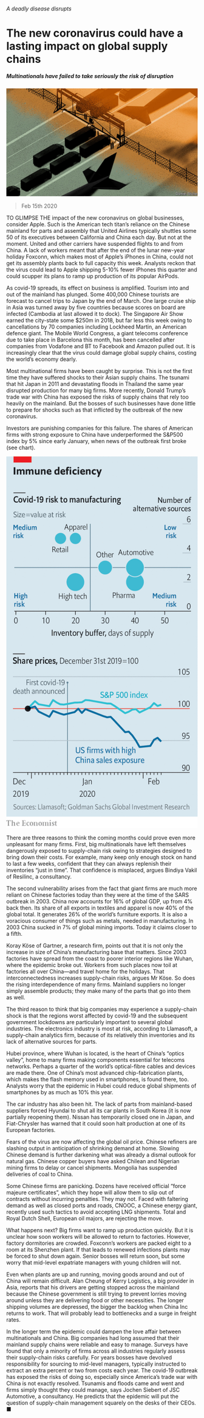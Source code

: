 ###### A deadly disease disrupts

# The new coronavirus could have a lasting impact on global supply chains 

##### Multinationals have failed to take seriously the risk of disruption 

![image](images/20200215_IRD002_0.jpg) 

> Feb 15th 2020 

TO GLIMPSE THE impact of the new coronavirus on global businesses, consider Apple. Such is the American tech titan’s reliance on the Chinese mainland for parts and assembly that United Airlines typically shuttles some 50 of its executives between California and China each day. But not at the moment. United and other carriers have suspended flights to and from China. A lack of workers meant that after the end of the lunar new-year holiday Foxconn, which makes most of Apple’s iPhones in China, could not get its assembly plants back to full capacity this week. Analysts reckon that the virus could lead to Apple shipping 5-10% fewer iPhones this quarter and could scupper its plans to ramp up production of its popular AirPods.

As covid-19 spreads, its effect on business is amplified. Tourism into and out of the mainland has plunged. Some 400,000 Chinese tourists are forecast to cancel trips to Japan by the end of March. One large cruise ship in Asia was turned away by five countries because scores on board are infected (Cambodia at last allowed it to dock). The Singapore Air Show earned the city-state some $250m in 2018, but far less this week owing to cancellations by 70 companies including Lockheed Martin, an American defence giant. The Mobile World Congress, a giant telecoms conference due to take place in Barcelona this month, has been cancelled after companies from Vodafone and BT to Facebook and Amazon pulled out. It is increasingly clear that the virus could damage global supply chains, costing the world’s economy dearly.


Most multinational firms have been caught by surprise. This is not the first time they have suffered shocks to their Asian supply chains. The tsunami that hit Japan in 2011 and devastating floods in Thailand the same year disrupted production for many big firms. More recently, Donald Trump’s trade war with China has exposed the risks of supply chains that rely too heavily on the mainland. But the bosses of such businesses have done little to prepare for shocks such as that inflicted by the outbreak of the new coronavirus.

Investors are punishing companies for this failure. The shares of American firms with strong exposure to China have underperformed the S&amp;P500 index by 5% since early January, when news of the outbreak first broke (see chart).

![image](images/20200215_IRC960.png) 


There are three reasons to think the coming months could prove even more unpleasant for many firms. First, big multinationals have left themselves dangerously exposed to supply-chain risk owing to strategies designed to bring down their costs. For example, many keep only enough stock on hand to last a few weeks, confident that they can always replenish their inventories “just in time”. That confidence is misplaced, argues Bindiya Vakil of Resilinc, a consultancy.

The second vulnerability arises from the fact that giant firms are much more reliant on Chinese factories today than they were at the time of the SARS outbreak in 2003. China now accounts for 16% of global GDP, up from 4% back then. Its share of all exports in textiles and apparel is now 40% of the global total. It generates 26% of the world’s furniture exports. It is also a voracious consumer of things such as metals, needed in manufacturing. In 2003 China sucked in 7% of global mining imports. Today it claims closer to a fifth.

Koray Köse of Gartner, a research firm, points out that it is not only the increase in size of China’s manufacturing base that matters. Since 2003 factories have spread from the coast to poorer interior regions like Wuhan, where the epidemic broke out. Workers from such places now toil at factories all over China—and travel home for the holidays. That interconnectedness increases supply-chain risks, argues Mr Köse. So does the rising interdependence of many firms. Mainland suppliers no longer simply assemble products; they make many of the parts that go into them as well.

The third reason to think that big companies may experience a supply-chain shock is that the regions worst affected by covid-19 and the subsequent government lockdowns are particularly important to several global industries. The electronics industry is most at risk, according to Llamasoft, a supply-chain analytics firm, because of its relatively thin inventories and its lack of alternative sources for parts.

Hubei province, where Wuhan is located, is the heart of China’s “optics valley”, home to many firms making components essential for telecoms networks. Perhaps a quarter of the world’s optical-fibre cables and devices are made there. One of China’s most advanced chip-fabrication plants, which makes the flash memory used in smartphones, is found there, too. Analysts worry that the epidemic in Hubei could reduce global shipments of smartphones by as much as 10% this year.

The car industry has also been hit. The lack of parts from mainland-based suppliers forced Hyundai to shut all its car plants in South Korea (it is now partially reopening them). Nissan has temporarily closed one in Japan, and Fiat-Chrysler has warned that it could soon halt production at one of its European factories.

Fears of the virus are now affecting the global oil price. Chinese refiners are slashing output in anticipation of shrinking demand at home. Slowing Chinese demand is further darkening what was already a dismal outlook for natural gas. Chinese copper buyers have asked Chilean and Nigerian mining firms to delay or cancel shipments. Mongolia has suspended deliveries of coal to China.

Some Chinese firms are panicking. Dozens have received official “force majeure certificates”, which they hope will allow them to slip out of contracts without incurring penalties. They may not. Faced with faltering demand as well as closed ports and roads, CNOOC, a Chinese energy giant, recently used such tactics to avoid accepting LNG shipments. Total and Royal Dutch Shell, European oil majors, are rejecting the move.

What happens next? Big firms want to ramp up production quickly. But it is unclear how soon workers will be allowed to return to factories. However, factory dormitories are crowded. Foxconn’s workers are packed eight to a room at its Shenzhen plant. If that leads to renewed infections plants may be forced to shut down again. Senior bosses will return soon, but some worry that mid-level expatriate managers with young children will not.

Even when plants are up and running, moving goods around and out of China will remain difficult. Alan Cheung of Kerry Logistics, a big provider in Asia, reports that his drivers are getting stopped across the mainland because the Chinese government is still trying to prevent lorries moving around unless they are delivering food or other necessities. The longer shipping volumes are depressed, the bigger the backlog when China Inc returns to work. That will probably lead to bottlenecks and a surge in freight rates.

In the longer term the epidemic could dampen the love affair between multinationals and China. Big companies had long assumed that their mainland supply chains were reliable and easy to manage. Surveys have found that only a minority of firms across all industries regularly assess their supply-chain risks carefully. For years bosses have devolved responsibility for sourcing to mid-level managers, typically instructed to extract an extra percent or two from costs each year. The covid-19 outbreak has exposed the risks of doing so, especially since America’s trade war with China is not exactly resolved. Tsunamis and floods came and went and firms simply thought they could manage, says Jochen Siebert of JSC Automotive, a consultancy. He predicts that the epidemic will put the question of supply-chain management squarely on the desks of their CEOs. ■


